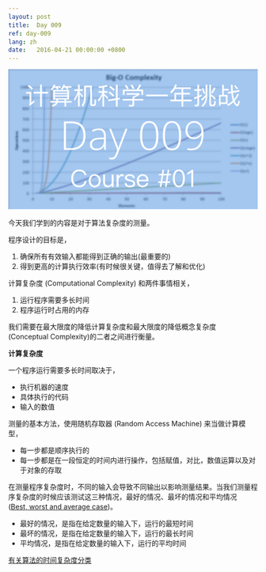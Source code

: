 ```yaml
---
layout: post
title:  Day 009
ref: day-009
lang: zh
date:   2016-04-21 00:00:00 +0800
---
```


![](/images/Day009.png)

今天我们学到的内容是对于算法复杂度的测量。

程序设计的目标是，

1. 确保所有有效输入都能得到正确的输出(最重要的)
2. 得到更高的计算执行效率(有时候很关键，值得去了解和优化)

计算复杂度 (Computational Complexity) 和两件事情相关，

1. 运行程序需要多长时间
2. 程序运行时占用的内存

我们需要在最大限度的降低计算复杂度和最大限度的降低概念复杂度 (Conceptual Complexity)的二者之间进行衡量。

**计算复杂度**

一个程序运行需要多长时间取决于，

- 执行机器的速度
- 具体执行的代码
- 输入的数值

测量的基本方法，使用随机存取器 (Random Access Machine) 来当做计算模型，

- 每一步都是顺序执行的
- 每一步都是在一段恒定的时间内进行操作，包括赋值，对比，数值运算以及对于对象的存取

在测量程序复杂度时，不同的输入会导致不同输出以影响测量结果。当我们测量程序复杂度的时候应该测试这三种情况，最好的情况、最坏的情况和平均情况 ([Best, worst and average case](https://en.wikipedia.org/wiki/Best,_worst_and_average_case))。

- 最好的情况，是指在给定数量的输入下，运行的最短时间
- 最坏的情况，是指在给定数量的输入下，运行的最长时间
- 平均情况，是指在给定数量的输入下，运行的平均时间

[有关算法的时间复杂度分类](https://zh.wikipedia.org/wiki/%E6%97%B6%E9%97%B4%E5%A4%8D%E6%9D%82%E5%BA%A6)
